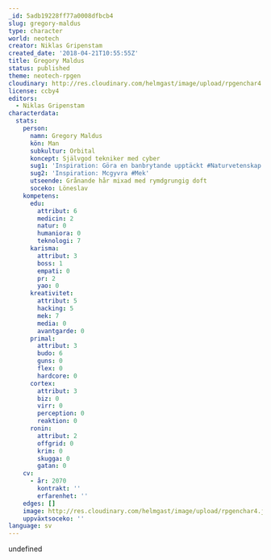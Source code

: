 ```yaml
---
_id: 5adb19228ff77a0008dfbcb4
slug: gregory-maldus
type: character
world: neotech
creator: Niklas Gripenstam
created_date: '2018-04-21T10:55:55Z'
title: Gregory Maldus
status: published
theme: neotech-rpgen
cloudinary: http://res.cloudinary.com/helmgast/image/upload/rpgenchar4.jpg
license: ccby4
editors:
  - Niklas Gripenstam
characterdata:
  stats:
    person:
      namn: Gregory Maldus
      kön: Man
      subkultur: Orbital
      koncept: Självgod tekniker med cyber
      sug1: 'Inspiration: Göra en banbrytande upptäckt #Naturvetenskap'
      sug2: 'Inspiration: Mcgyvra #Mek'
      utseende: Grånande hår mixad med rymdgrungig doft
      soceko: Löneslav
    kompetens:
      edu:
        attribut: 6
        medicin: 2
        natur: 0
        humaniora: 0
        teknologi: 7
      karisma:
        attribut: 3
        boss: 1
        empati: 0
        pr: 2
        yao: 0
      kreativitet:
        attribut: 5
        hacking: 5
        mek: 7
        media: 0
        avantgarde: 0
      primal:
        attribut: 3
        budo: 6
        guns: 0
        flex: 0
        hardcore: 0
      cortex:
        attribut: 3
        biz: 0
        virr: 0
        perception: 0
        reaktion: 0
      ronin:
        attribut: 2
        offgrid: 0
        krim: 0
        skugga: 0
        gatan: 0
    cv:
      - år: 2070
        kontrakt: ''
        erfarenhet: ''
    edges: []
    image: http://res.cloudinary.com/helmgast/image/upload/rpgenchar4.jpg
    uppväxtsoceko: ''
language: sv
---
```

undefined

